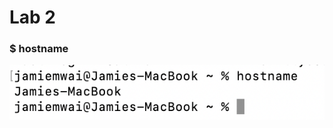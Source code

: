 # Lab 2
### $ hostname
![image](https://github.com/jamiemwai/EE-322/blob/main/Lab2Images/hostname.png)

